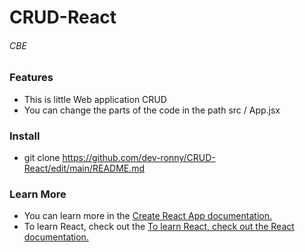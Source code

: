# CRUD-React
###### CBE


### Features
- This is little Web application CRUD
- You can change the parts of the code in the path src / App.jsx

### Install

- git clone https://github.com/dev-ronny/CRUD-React/edit/main/README.md

### Learn More

- You can learn more in the [Create React App documentation.](https://create-react-app.dev/docs/getting-started/ "Create React App documentation.")
- To learn React, check out the [To learn React, check out the React documentation.](https://reactjs.org/ "To learn React, check out the React documentation.")

